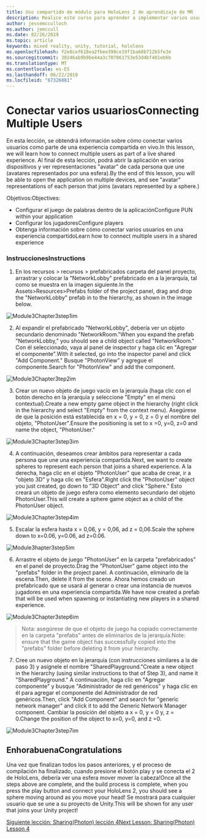 ```yaml
---
title: Uso compartido de módulo para HoloLens 2 de aprendizaje de MR
description: Realice este curso para aprender a implementar varios usuarios experiencias compartidas dentro de una aplicación de HoloLens 2.
author: jessemcculloch
ms.author: jemccull
ms.date: 02/26/2019
ms.topic: article
keywords: mixed reality, unity, tutorial, hololens
ms.openlocfilehash: f2e8cef618ea2fbee398ce19f1ba60b712b5fe3e
ms.sourcegitcommit: 30246ab9b9be44a3c707061753e53d4bf401eb6b
ms.translationtype: MT
ms.contentlocale: es-ES
ms.lasthandoff: 06/22/2019
ms.locfileid: "67326881"
---
```

# <a name="connecting-multiple-users"></a><span data-ttu-id="8ba6e-104">**Conectar varios usuarios**</span><span class="sxs-lookup"><span data-stu-id="8ba6e-104">**Connecting Multiple Users**</span></span> 

<span data-ttu-id="8ba6e-105">En esta lección, se obtendrá información sobre cómo conectar varios usuarios como parte de una experiencia compartida en vivo.</span><span class="sxs-lookup"><span data-stu-id="8ba6e-105">In this lesson, we will learn how to connect multiple users as part of a live shared experience.</span></span> <span data-ttu-id="8ba6e-106">Al final de esta lección, podrá abrir la aplicación en varios dispositivos y ver representaciones "avatar" de cada persona que une (avatares representados por una esfera).</span><span class="sxs-lookup"><span data-stu-id="8ba6e-106">By the end of this lesson, you will be able to open the application on multiple devices, and see "avatar" representations of each person that joins (avatars represented by a sphere.)</span></span> 

<span data-ttu-id="8ba6e-107">Objetivos:</span><span class="sxs-lookup"><span data-stu-id="8ba6e-107">Objectives:</span></span>

- <span data-ttu-id="8ba6e-108">Configurar el juego de palabras dentro de la aplicación</span><span class="sxs-lookup"><span data-stu-id="8ba6e-108">Configure PUN within your application</span></span>
- <span data-ttu-id="8ba6e-109">Configurar los jugadores</span><span class="sxs-lookup"><span data-stu-id="8ba6e-109">Configure players</span></span>
- <span data-ttu-id="8ba6e-110">Obtenga información sobre cómo conectar varios usuarios en una experiencia compartido</span><span class="sxs-lookup"><span data-stu-id="8ba6e-110">Learn how to connect multiple users in a shared experience</span></span>

### <a name="instructions"></a><span data-ttu-id="8ba6e-111">Instrucciones</span><span class="sxs-lookup"><span data-stu-id="8ba6e-111">Instructions</span></span>

1. <span data-ttu-id="8ba6e-112">En los recursos > recursos > prefabricados carpeta del panel proyecto, arrastrar y colocar la "NetworkLobby" prefabricado en a la jerarquía, tal como se muestra en la imagen siguiente.</span><span class="sxs-lookup"><span data-stu-id="8ba6e-112">In the Assets>Resources>Prefabs folder of the project panel, drag and drop the "NetworkLobby" prefab in to the hierarchy, as shown in the image below.</span></span>


![Module3Chapter3step1im](images/module3chapter3step1im.PNG)

2. <span data-ttu-id="8ba6e-114">Al expandir el prefabricado "NetworkLobby", debería ver un objeto secundario denominado "NetworkRoom."</span><span class="sxs-lookup"><span data-stu-id="8ba6e-114">When you expand the prefab "NetworkLobby," you should see a child object called "NetworkRoom."</span></span> <span data-ttu-id="8ba6e-115">Con él seleccionado, vaya al panel de inspector y haga clic en "Agregar el componente".</span><span class="sxs-lookup"><span data-stu-id="8ba6e-115">With it selected, go into the inspector panel and click "Add Component."</span></span> <span data-ttu-id="8ba6e-116">Busque "PhotonView" y agregue el componente.</span><span class="sxs-lookup"><span data-stu-id="8ba6e-116">Search for "PhotonView" and add the component.</span></span>

![Module3Chapter3tep2im](images/module3chapter3step2im.PNG)

3. <span data-ttu-id="8ba6e-118">Crear un nuevo objeto de juego vacío en la jerarquía (haga clic con el botón derecho en la jerarquía y seleccione "Empty" en el menú contextual).</span><span class="sxs-lookup"><span data-stu-id="8ba6e-118">Create a new empty game object in the hierarchy (right click in the hierarchy and select "Empty" from the context menu).</span></span> <span data-ttu-id="8ba6e-119">Asegúrese de que la posición está establecida en x = 0, y = 0, z = 0 y el nombre del objeto, "PhotonUser".</span><span class="sxs-lookup"><span data-stu-id="8ba6e-119">Ensure the positioning is set to x =0, y=0, z=0 and name the object, "PhotonUser."</span></span>

![Module3Chapter3step3im](images/module3chapter3step3im.PNG)

4. <span data-ttu-id="8ba6e-121">A continuación, deseamos crear ámbitos para representar a cada persona que une una experiencia compartida.</span><span class="sxs-lookup"><span data-stu-id="8ba6e-121">Next, we want to create spheres to represent each person that joins a shared experience.</span></span> <span data-ttu-id="8ba6e-122">A la derecha, haga clic en el objeto "PhotonUser" que acaba de crear, ir a "objeto 3D" y haga clic en "Esfera".</span><span class="sxs-lookup"><span data-stu-id="8ba6e-122">Right click the "PhotonUser" object you just created, go down to "3D Object" and click "Sphere."</span></span> <span data-ttu-id="8ba6e-123">Esto creará un objeto de juego esfera como elemento secundario del objeto PhotonUser.</span><span class="sxs-lookup"><span data-stu-id="8ba6e-123">This will create a sphere game object as a child of the PhotonUser object.</span></span>

![Module3Chapter3step4im](images/module3chapter3step4im.PNG)

5. <span data-ttu-id="8ba6e-125">Escalar la esfera hasta x = 0,06, y = 0,06, ad z = 0,06.</span><span class="sxs-lookup"><span data-stu-id="8ba6e-125">Scale the sphere down to x=0.06, y=0.06, ad z=0.06.</span></span>

![Module3hapter3step5im](images/module3chapter3step5im.PNG)

6. <span data-ttu-id="8ba6e-127">Arrastre el objeto de juego "PhotonUser" en la carpeta "prefabricados" en el panel de proyecto.</span><span class="sxs-lookup"><span data-stu-id="8ba6e-127">Drag the "PhotonUser" game object into the "prefabs" folder in the project panel.</span></span> <span data-ttu-id="8ba6e-128">A continuación, eliminarlo de la escena.</span><span class="sxs-lookup"><span data-stu-id="8ba6e-128">Then, delete it from the scene.</span></span> <span data-ttu-id="8ba6e-129">Ahora hemos creado un prefabricado que se usará al generar o crear una instancia de nuevos jugadores en una experiencia compartida.</span><span class="sxs-lookup"><span data-stu-id="8ba6e-129">We have now created a prefab that will be used when spawning or instantiating new players in a shared experience.</span></span>

![Module3Chapter3step6im](images/module3chapter3step6im.PNG)

> <span data-ttu-id="8ba6e-131">Nota: asegúrese de que el objeto de juego ha copiado correctamente en la carpeta "prefabs" antes de eliminarlos de la jerarquía.</span><span class="sxs-lookup"><span data-stu-id="8ba6e-131">Note: ensure that the game object has successfully copied into the "prefabs" folder before deleting it from your hierarchy.</span></span>

7. <span data-ttu-id="8ba6e-132">Cree un nuevo objeto en la jerarquía (con instrucciones similares a la de paso 3) y asígnele el nombre "SharedPlayground."</span><span class="sxs-lookup"><span data-stu-id="8ba6e-132">Create a new object in the hierarchy (using similar instructions to that of Step 3), and name it "SharedPlayground."</span></span> <span data-ttu-id="8ba6e-133">A continuación, haga clic en "Agregar componente" y busque "Administrador de red genéricos" y haga clic en él para agregar el componente del Administrador de red genéricos.</span><span class="sxs-lookup"><span data-stu-id="8ba6e-133">Then, click "Add Component" and search for "generic network manager" and click it to add the Generic Network Manager component.</span></span> <span data-ttu-id="8ba6e-134">Cambiar la posición del objeto a x = 0, y = 0 y, z = 0.</span><span class="sxs-lookup"><span data-stu-id="8ba6e-134">Change the position of the object to x=0, y=0, and z =0.</span></span>

![Module3Chapter3step7im](images/module3chapter3step7im.PNG)


## <a name="congratulations"></a><span data-ttu-id="8ba6e-136">Enhorabuena</span><span class="sxs-lookup"><span data-stu-id="8ba6e-136">Congratulations</span></span>

<span data-ttu-id="8ba6e-137">Una vez que finalizan todos los pasos anteriores, y el proceso de compilación ha finalizado, cuando presione el botón play y se conecta el 2 de HoloLens, debería ver una esfera mover mover la cabeza!</span><span class="sxs-lookup"><span data-stu-id="8ba6e-137">Once all the steps above are complete, and the build process is complete, when you press the play button and connect your HoloLens 2, you should see a sphere moving around as you move your head!</span></span> <span data-ttu-id="8ba6e-138">Se mostrará para cualquier usuario que se une a su proyecto de Unity.</span><span class="sxs-lookup"><span data-stu-id="8ba6e-138">This will be shown for any user that joins your Unity project!</span></span>

<span data-ttu-id="8ba6e-139">[Siguiente lección: Sharing(Photon) lección 4](mrlearning-sharing(photon)-ch4.md)</span><span class="sxs-lookup"><span data-stu-id="8ba6e-139">[Next Lesson: Sharing(Photon) Lesson 4](mrlearning-sharing(photon)-ch4.md)</span></span>


